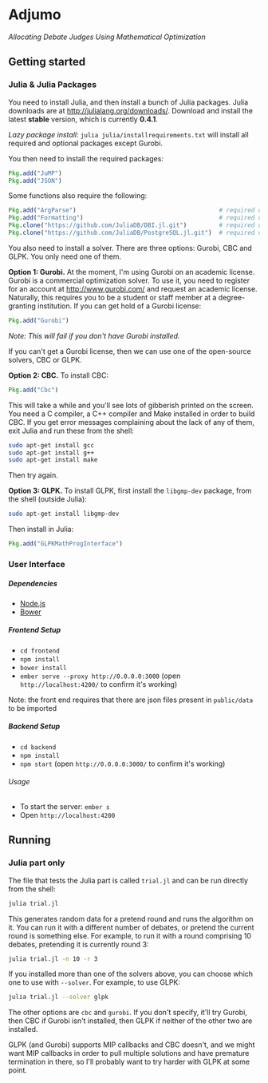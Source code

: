 # Adjumo
*Allocating Debate Judges Using Mathematical Optimization*

## Getting started

### Julia & Julia Packages

You need to install Julia, and then install a bunch of Julia packages. Julia downloads are at http://julialang.org/downloads/.
Download and install the latest **stable** version, which is currently **0.4.1**.

*Lazy package install:* `julia julia/installrequirements.txt` will install all required and optional packages except Gurobi.

You then need to install the required packages:
``` julia
Pkg.add("JuMP")
Pkg.add("JSON")
```

Some functions also require the following:
``` julia
Pkg.add("ArgParse")                                        # required only for command-line scripts
Pkg.add("Formatting")                                      # required only for command-line scripts
Pkg.clone("https://github.com/JuliaDB/DBI.jl.git")         # required only for Tabbie1 data use
Pkg.clone("https://github.com/JuliaDB/PostgreSQL.jl.git")  # required only for Tabbie1 data use
```

You also need to install a solver. There are three options: Gurobi, CBC and GLPK. You only need one of them.

**Option 1: Gurobi.** At the moment, I'm using Gurobi on an academic license. Gurobi is a commercial optimization solver.
To use it, you need to register for an account at http://www.gurobi.com/ and request an academic
license. Naturally, this requires you to be a student or staff member at a degree-granting institution.
If you can get hold of a Gurobi license:
``` julia
Pkg.add("Gurobi")
```
*Note: This will fail if you don't have Gurobi installed.*

If you can't get a Gurobi license, then we can use one of the open-source solvers, CBC or GLPK.

**Option 2: CBC.** To install CBC:
``` julia
Pkg.add("Cbc")
```

This will take a while and you'll see lots of gibberish printed on the screen. You need a C compiler, a C++ compiler and Make installed in order to build CBC. If you get error messages complaining about the lack of any of them, exit Julia and run these from the shell:
``` bash
sudo apt-get install gcc
sudo apt-get install g++
sudo apt-get install make
```

Then try again.

**Option 3: GLPK.** To install GLPK, first install the `libgmp-dev` package, from the shell (outside Julia):
``` bash
sudo apt-get install libgmp-dev
```

Then install in Julia:
``` julia
Pkg.add("GLPKMathProgInterface")
```

### User Interface

##### Dependencies

- [Node.js](https://nodejs.org/en/)
- [Bower](http://bower.io)

##### Frontend Setup

- ```cd frontend```
- ```npm install```
- ```bower install```
- ```ember serve --proxy http://0.0.0.0:3000``` (open ```http://localhost:4200/``` to confirm it's working)

Note: the front end requires that there are json files present in ```public/data``` to be imported

##### Backend Setup

- ```cd backend```
- ```npm install```
- ```npm start``` (open ```http://0.0.0.0:3000/``` to confirm it's working)

###### Usage

- To start the server: ```ember s```
- Open ```http://localhost:4200```

## Running

### Julia part only

The file that tests the Julia part is called `trial.jl` and can be run directly from the shell:
``` bash
julia trial.jl
```

This generates random data for a pretend round and runs the algorithm on it. You can run it with a different number of debates, or pretend the current round is something else. For example, to run it with a round comprising 10 debates, pretending it is currently round 3:
``` bash
julia trial.jl -n 10 -r 3
```

If you installed more than one of the solvers above, you can choose which one to use with `--solver`. For example, to use GLPK:
``` bash
julia trial.jl --solver glpk
```
The other options are `cbc` and `gurobi`. If you don't specify, it'll try Gurobi, then CBC if Gurobi isn't installed, then GLPK if neither of the other two are installed.

GLPK (and Gurobi) supports MIP callbacks and CBC doesn't, and we might want MIP callbacks
in order to pull multiple solutions and have premature termination in there, so I'll probably want
to try harder with GLPK at some point.

